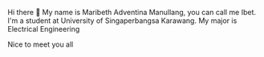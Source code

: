 Hi there 👋
My name is Maribeth Adventina Manullang, you can call me Ibet. 
I'm a student at University of Singaperbangsa Karawang.
My major is Electrical Engineering

Nice to meet you all

